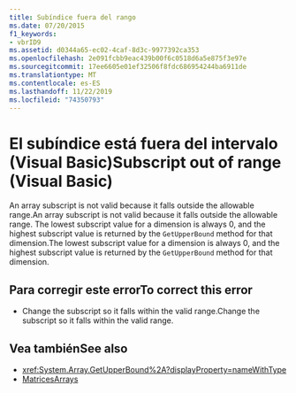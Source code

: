 ```yaml
---
title: Subíndice fuera del rango
ms.date: 07/20/2015
f1_keywords:
- vbrID9
ms.assetid: d0344a65-ec02-4caf-8d3c-9977392ca353
ms.openlocfilehash: 2e091fcbb9eac439b00f6c0518d6a5e875f3e97e
ms.sourcegitcommit: 17ee6605e01ef32506f8fdc686954244ba6911de
ms.translationtype: MT
ms.contentlocale: es-ES
ms.lasthandoff: 11/22/2019
ms.locfileid: "74350793"
---
```

# <a name="subscript-out-of-range-visual-basic"></a><span data-ttu-id="b2203-102">El subíndice está fuera del intervalo (Visual Basic)</span><span class="sxs-lookup"><span data-stu-id="b2203-102">Subscript out of range (Visual Basic)</span></span>
<span data-ttu-id="b2203-103">An array subscript is not valid because it falls outside the allowable range.</span><span class="sxs-lookup"><span data-stu-id="b2203-103">An array subscript is not valid because it falls outside the allowable range.</span></span> <span data-ttu-id="b2203-104">The lowest subscript value for a dimension is always 0, and the highest subscript value is returned by the `GetUpperBound` method for that dimension.</span><span class="sxs-lookup"><span data-stu-id="b2203-104">The lowest subscript value for a dimension is always 0, and the highest subscript value is returned by the `GetUpperBound` method for that dimension.</span></span>  
  
## <a name="to-correct-this-error"></a><span data-ttu-id="b2203-105">Para corregir este error</span><span class="sxs-lookup"><span data-stu-id="b2203-105">To correct this error</span></span>  
  
- <span data-ttu-id="b2203-106">Change the subscript so it falls within the valid range.</span><span class="sxs-lookup"><span data-stu-id="b2203-106">Change the subscript so it falls within the valid range.</span></span>  
  
## <a name="see-also"></a><span data-ttu-id="b2203-107">Vea también</span><span class="sxs-lookup"><span data-stu-id="b2203-107">See also</span></span>

- <xref:System.Array.GetUpperBound%2A?displayProperty=nameWithType>
- [<span data-ttu-id="b2203-108">Matrices</span><span class="sxs-lookup"><span data-stu-id="b2203-108">Arrays</span></span>](../../../visual-basic/programming-guide/language-features/arrays/index.md)
